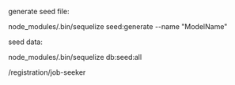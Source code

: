 generate seed file:

node_modules/.bin/sequelize seed:generate --name "ModelName"

seed data:

node_modules/.bin/sequelize db:seed:all


/registration/job-seeker